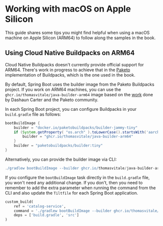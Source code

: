 # Working with macOS on Apple Silicon

This guide shares some tips you might find helpful when using a macOS machine on Apple Silicon (ARM64) to follow along the samples in the book.

## Using Cloud Native Buildpacks on ARM64

Cloud Native Buildpacks doesn't currently provide official support for ARM64. There's work in progress to achieve that in the [Paketo](https://paketo.io) implementation of Buildpacks, which is the one used in the book.

By default, Spring Boot uses the builder image from the Paketo Buildpacks project. If you work on ARM64 machines, you can use the `ghcr.io/thomasvitale/java-builder-arm64` image based on the [work](https://dashaun.com/posts/teamwork-makes-the-dream-work-for-multiarch-builder/) done by Dashaun Carter and the Paketo community.

In each Spring Boot project, you can configure Buildpacks in your `build.gradle` file as follows:

```groovy
bootBuildImage {
	builder = "docker.io/paketobuildpacks/builder-jammy-tiny"
    if (System.getProperty( "os.arch" ).toLowerCase().startsWith('aarch')) {
	    builder = "ghcr.io/thomasvitale/java-builder-arm64"
    }
    builder = "paketobuildpacks/builder:tiny"
}
```

Alternatively, you can provide the builder image via CLI:

```groovy
./gradlew bootBuildImage --builder ghcr.io/thomasvitale/java-builder-arm64
```

If you configure the `bootBuildImage` task directly in the `build.gradle` file, you won't need any additional change. If you don't, then you need to remember to add the extra parameter when running the command from the CLI and also update the `Tiltfile` for each Spring Boot application.

```python
custom_build(
    ref = 'catalog-service',
    command = './gradlew bootBuildImage --builder ghcr.io/thomasvitale/java-builder-arm64 --imageName $EXPECTED_REF',
    deps = ['build.gradle', 'src']
)
```
